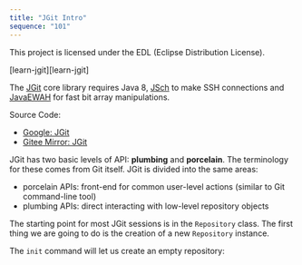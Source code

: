 ```yaml
---
title: "JGit Intro"
sequence: "101"
---
```


This project is licensed under the EDL (Eclipse Distribution License).

[learn-jgit][learn-jgit]

The [JGit](https://www.eclipse.org/jgit/) core library requires Java 8, [JSch](http://www.jcraft.com/jsch/) to make SSH connections and [JavaEWAH](https://github.com/lemire/javaewah) for fast bit array manipulations.

Source Code:

- [Google: JGit](https://gerrit.googlesource.com/jgit/)
- [Gitee Mirror: JGit](https://gitee.com/mirrors/jgit)

JGit has two basic levels of API: **plumbing** and **porcelain**. The terminology for these comes from Git itself. JGit is divided into the same areas:

- porcelain APIs: front-end for common user-level actions (similar to Git command-line tool)
- plumbing APIs: direct interacting with low-level repository objects

The starting point for most JGit sessions is in the `Repository` class.
The first thing we are going to do is the creation of a new `Repository` instance.

The `init` command will let us create an empty repository:



